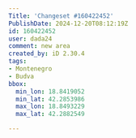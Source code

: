 ```yaml
---
Title: 'Changeset #160422452'
PublishDate: 2024-12-20T08:12:19Z
id: 160422452
user: dada24
comment: new area
created_by: iD 2.30.4
tags:
- Montenegro
- Budva
bbox:
  min_lon: 18.8419052
  min_lat: 42.2853986
  max_lon: 18.8493229
  max_lat: 42.2882549

---
```

